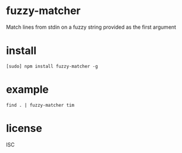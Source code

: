 # fuzzy-matcher

Match lines from stdin on a fuzzy string provided as the first argument

# install

    [sudo] npm install fuzzy-matcher -g

# example

    find . | fuzzy-matcher tim

# license

ISC
